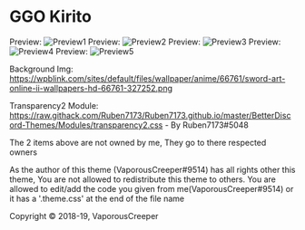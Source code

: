 # GGO Kirito

Preview: ![Preview1](https://raw.githubusercontent.com/VaporousCreeper/BetterDiscord/master/Themes/GGO_Kirito/GGO_Kirito_Preview1.png)
Preview: ![Preview2](https://raw.githubusercontent.com/VaporousCreeper/BetterDiscord/master/Themes/GGO_Kirito/GGO_Kirito_Preview2.png)
Preview: ![Preview3](https://raw.githubusercontent.com/VaporousCreeper/BetterDiscord/master/Themes/GGO_Kirito/GGO_Kirito_Preview3.png)
Preview: ![Preview4](https://raw.githubusercontent.com/VaporousCreeper/BetterDiscord/master/Themes/GGO_Kirito/GGO_Kirito_Preview4.png)
Preview: ![Preview5](https://raw.githubusercontent.com/VaporousCreeper/BetterDiscord/master/Themes/GGO_Kirito/GGO_Kirito_Preview5.png)

Background Img: https://wpblink.com/sites/default/files/wallpaper/anime/66761/sword-art-online-ii-wallpapers-hd-66761-327252.png 

Transparency2 Module: https://raw.githack.com/Ruben7173/Ruben7173.github.io/master/BetterDiscord-Themes/Modules/transparency2.css - By Ruben7173#5048

The 2 items above are not owned by me, They go to there respected owners

As the author of this theme (VaporousCreeper#9514) has all rights other this theme, You are not allowed to redistribute this theme to others. You are allowed to edit/add the code you given from me(VaporousCreeper#9514) or it has a '.theme.css' at the end of the file name

Copyright © 2018-19, VaporousCreeper
